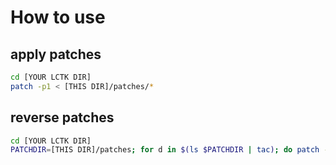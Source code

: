 # How to use

## apply patches

```bash
cd [YOUR LCTK DIR]
patch -p1 < [THIS DIR]/patches/*
```

## reverse patches

```bash
cd [YOUR LCTK DIR]
PATCHDIR=[THIS DIR]/patches; for d in $(ls $PATCHDIR | tac); do patch -R -p1 < "$PATCHDIR/$d"; done
```

